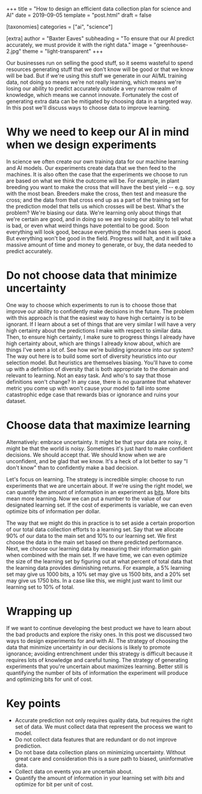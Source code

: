 +++
title = "How to design an efficient data collection plan for science and AI"
date = 2019-09-05
template = "post.html"
draft = false

[taxonomies]
categories = ["ai", "science"]

[extra]
author = "Baxter Eaves"
subheading = "To ensure that our AI predict accurately, we must provide it with the right data."
image = "greenhouse-2.jpg"
theme = "light-transparent"
+++

Our businesses run on selling the good stuff, so it seems wasteful to spend resources generating stuff that we don't know will be good or that we know will be bad. But if we're using this stuff we generate in our AI/ML training data, not doing so means we're not really learning, which means we're losing our ability to predict accurately outside a very narrow realm of knowledge, which means we cannot innovate. Fortunately the cost of generating extra data can be mitigated by choosing data in a targeted way. In this post we'll discuss ways to choose data to improve learning.

# Why we need to keep our AI in mind when we design experiments

In science we often create our own training data for our machine learning and AI models. Our experiments create data that we then feed to the machines. It is also often the case that the experiments we choose to run are based on what we think the outcome will be. For example, in plant breeding you want to make the cross that will have the best yield -- e.g. soy with the most bean. Breeders make the cross, then test and measure the cross; and the data from that cross end up as a part of the training set for the prediction model that tells us which crosses will be best. What's the problem? We're biasing our data. We're learning only about things that we're certain are good, and in doing so we are losing our ability to tell what is bad, or even what weird things have potential to be good. Soon everything will look good, because everything the model has seen is good. But everything won't be good in the field. Progress will halt, and it will take a massive amount of time and money to generate, or buy, the data needed to predict accurately.

# Do not choose data that minimize uncertainty

One way to choose which experiments to run is to choose those that improve our ability to confidently make decisions in the future. The problem with this approach is that the easiest way to have high certainty is to be ignorant. If I learn about a set of things that are very similar I will have a very high certainty about the predictions I make with respect to similar data. Then, to ensure high certainty, I make sure to progress things I already have high certainty about, which are things I already know about, which are things I've seen a lot of. See how we're building ignorance into our system? The way out here is to build some sort of diversity heuristics into our selection model. But heuristics are themselves biasing. You'll have to come up with a definition of diversity that is both appropriate to the domain and relevant to learning. Not an easy task. And who's to say that those definitions won't change? In any case, there is no guarantee that whatever metric you come up with won't cause your model to fall into some catastrophic edge case that rewards bias or ignorance and ruins your dataset.

# Choose data that maximize learning

Alternatively: embrace uncertainty. It might be that your data are noisy, it might be that the world is noisy. Sometimes it's just hard to make confident decisions. We should accept that. We should know when we are unconfident, and be glad that we know. It's a heck of a lot better to say "I don't know" than to confidently make a bad decision.

Let's focus on learning. The strategy is incredible simple: choose to run experiments that we are uncertain about. If we're using the right model, we can quantify the amount of information in an experiment as [bits](https://en.wikipedia.org/wiki/Bit). More bits mean more learning. Now we can put a number to the value of our designated learning set. If the cost of experiments is variable, we can even optimize bits of information per dollar.

The way that we might do this in practice is to set aside a certain proportion of our total data collection efforts to a learning set. Say that we allocate 90% of our data to the main set and 10% to our learning set. We first choose the data in the main set based on there predicted performance. Next, we choose our learning data by measuring their information gain when combined with the main set. If we have time, we can even optimize the size of the learning set by figuring out at what percent of total data that the learning data provides diminishing returns. For example, a 5% learning set may give us 1000 bits, a 10% set may give us 1500 bits, and a 20% set may give us 1750 bits. In a case like this, we might just want to limit our learning set to 10% of total.

# Wrapping up

If we want to continue developing the best product we have to learn about the bad products and explore the risky ones. In this post we discussed two ways to design experiments for and with AI. The strategy of choosing the data that minimize uncertainty in our decisions is likely to promote ignorance; avoiding entrenchment under this strategy is difficult because it requires lots of knowledge and careful tuning. The strategy of generating experiments that you're uncertain about maximizes learning. Better still is quantifying the number of bits of information the experiment will produce and optimizing bits for unit of cost.

# Key points

- Accurate prediction not only requires quality data, but requires the right set of data. We must collect data that represent the process we want to model.
- Do not collect data features that are redundant or do not improve prediction.
- Do not base data collection plans on minimizing uncertainty. Without great care and consideration this is a sure path to biased, uninformative data.
- Collect data on events you are uncertain about.
- Quantify the amount of information in your learning set with *bits* and optimize for bit per unit of cost.
